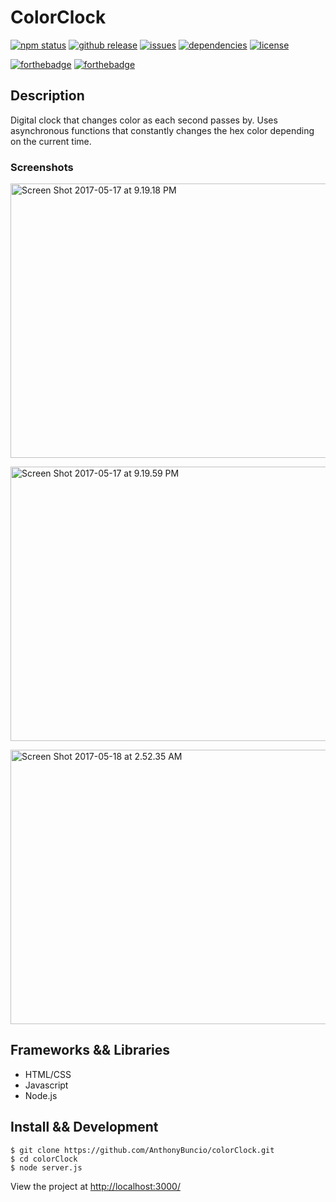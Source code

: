 <h1>ColorClock</h1>

[![npm status](https://img.shields.io/npm/v/npm.svg)](https://img.shields.io/npm/v/npm.svg)
[![github release](https://img.shields.io/github/release/qubyte/rubidium.svg)](https://img.shields.io/github/release/qubyte/rubidium.svg)
[![issues](https://img.shields.io/github/issues-raw/badges/shields/website.svg)](https://img.shields.io/github/issues-raw/badges/shields/website.svg)
[![dependencies](https://img.shields.io/david/expressjs/express.svg)](https://img.shields.io/david/expressjs/express.svg)
[![license](https://img.shields.io/npm/l/express.svg)](https://img.shields.io/npm/l/express.svg)

[![forthebadge](http://forthebadge.com/images/badges/check-it-out.svg)](http://forthebadge.com)
[![forthebadge](http://forthebadge.com/images/badges/60-percent-of-the-time-works-every-time.svg)](http://forthebadge.com)

<h2>Description</h2>
Digital clock that changes color as each second passes by. Uses asynchronous functions that constantly changes the hex color depending on the current time.  
<br>
<h3>Screenshots</h3>

<a data-flickr-embed="true"  href="https://www.flickr.com/photos/150728942@N02/34342244730/in/dateposted-public/" title="Screen Shot 2017-05-17 at 9.19.18 PM"><img src="https://c1.staticflickr.com/5/4164/34342244730_04cb1a7000_c.jpg" width="800" height="439" alt="Screen Shot 2017-05-17 at 9.19.18 PM"></a>

<a data-flickr-embed="true"  href="https://www.flickr.com/photos/150728942@N02/34686570346/in/dateposted-public/" title="Screen Shot 2017-05-17 at 9.19.59 PM"><img src="https://c1.staticflickr.com/5/4168/34686570346_b92854de02_c.jpg" width="800" height="439" alt="Screen Shot 2017-05-17 at 9.19.59 PM"></a>

<a data-flickr-embed="true"  href="https://www.flickr.com/photos/150728942@N02/33921297153/in/dateposted-public/" title="Screen Shot 2017-05-18 at 2.52.35 AM"><img src="https://c1.staticflickr.com/5/4158/33921297153_4319e25a36_c.jpg" width="800" height="439" alt="Screen Shot 2017-05-18 at 2.52.35 AM"></a>

<h2>Frameworks && Libraries</h2>
<ul>
<li>HTML/CSS</li>
<li>Javascript</li>
<li>Node.js</li>
</ul>
<h2>Install && Development</h2>

```
$ git clone https://github.com/AnthonyBuncio/colorClock.git
$ cd colorClock
$ node server.js
```

View the project at <a href="http://localhost:3000/">http://localhost:3000/<a/>
